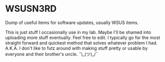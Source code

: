 # WSUSN3RD
Dump of useful items for software updates, usually WSUS items. 

This is just stuff I occasionally use in my lab. Maybe I'll be shamed into uploading more stuff eventually. 
Feel free to edit. I typically go for the most straight forward and quickest method that solves whatever problem I had. 
A.K.A. I don't like to futz around with making stuff pretty or usable by everyone and their brother's uncle. ¯&#92;\_(ツ)_/¯
